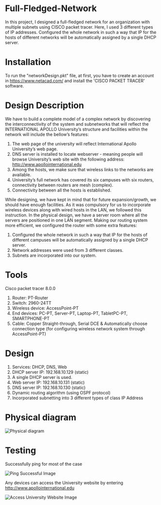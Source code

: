 # Full-Fledged-Network
In this project, I designed a full-fledged network for an organization with multiple subnets using CISCO packet tracer. Here, I used 3 different types of IP addresses. Configured the whole network in such a way that IP for the hosts of different networks will be automatically assigned by a single DHCP server.

# Installation 
To run the "networkDesign.pkt" file, at first, you have to create an account in https://www.netacad.com/ and install the 'CISCO PACKET TRACER' software.

# Design Description
We have to build a complete model of a complex network by discovering the interconnectivity of the system and subnetworks that will reflect the INTERNATIONAL APOLLO University’s structure and facilities within the network will include the bellow’s features:
1. The web page of the university will reflect International Apollo University’s web page.
2. DNS server is installed to locate webserver - meaning people will browse University’s web site with the following address: http://www.apollointernational.edu
3. Among the hosts, we make sure that wireless links to the networks are available.
4. University’s full network has covered its six campuses with six routers, connectivity between routers are mesh (complex).
5. Connectivity between all the hosts is established.

While designing, we have kept in mind that for future expansion/growth, we should have enough facilities. As it was compulsory for us to incorporate wireless devices along with wired hosts in the LAN, we followed this instruction. In the physical design, we have a server room where all the servers are positioned in one LAN segment. Making our routing system more efficient, we configured the router with some extra features:
1. Configured the whole network in such a way that IP for the hosts of different campuses will be automatically assigned by a single DHCP server.
2. Network addresses were used from 3 different classes.
3. Subnets are incorporated into our system.

# Tools
Cisco packet tracer 8.0.0
1. Router: PT-Router
2. Switch: 2960-24TT
3. Wireless device: AccessPoint-PT
4. End devices: PC-PT, Server-PT, Laptop-PT, TabletPC-PT, SMARTPHONE-PT
5. Cable: Copper Straight-through, Serial DCE & Automatically choose connection type (for configuring wireless network system through AccessPoint-PT)

# Design
1. Services: DHCP, DNS, Web
2. DHCP server IP: 192.168.10.129 (static)
3. A single DHCP server is used.
4. Web server IP: 192.168.10.131 (static)
5. DNS server IP: 192.168.10.130 (static)
6. Dynamic routing algorithm (using OSPF protocol)
7. Incorporated subnetting into 3 different types of class IP Address

# Physical diagram
![Physical diagram](https://user-images.githubusercontent.com/43060004/137594227-53fe1e81-0b7c-4840-8e0e-f579a1eecff6.png)

# Testing
Successfully ping for most of the case

![Ping Successful Image](https://user-images.githubusercontent.com/43060004/137594229-46d40c62-77c8-46e2-acb2-3b3ac6ebcf6c.png)

Any devices can access the University website by entering http://www.apollointernational.edu

![Access University Website Image](https://user-images.githubusercontent.com/43060004/137594230-faabf6d1-c885-43d0-89e7-90b69b5e03e8.png)

